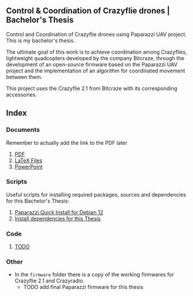 ## Control & Coordination of Crazyflie drones | Bachelor's Thesis
Control and Coordination of Crazyflie drones using Paparazzi UAV project. This is my bachelor's thesis.

The ultimate goal of this work is to achieve coordination among Crazyflies, 
lightweight quadcopters developed by the company Bitcraze, 
through the development of an open-source firmware based on the Paparazzi UAV project 
and the implementation of an algorithm for coordinated movement between them.

This project uses the Crazyflie 2.1 from Bitcraze with its corresponding accessories.

## Index

### Documents
Remember to actually add the link to the PDF later
1. [PDF](https://github.com/Pelochus/bt-crazyflies/tree/main/docs/LaTeX/pdf/)
2. [LaTeX Files](https://github.com/Pelochus/bt-crazyflies/tree/main/docs/LaTeX)
3. [PowerPoint](https://github.com/Pelochus/bt-crazyflies/tree/main/docs/PowerPoint)

### Scripts
Useful scripts for installing required packages, sources and dependencies for this Bachelor's Thesis:
1. [Paparazzi Quick Install for Debian 12](https://github.com/Pelochus/bt-crazyflies/tree/main/scripts/debian#Quick-Install)
2. [Install dependencies for this Thesis](https://github.com/Pelochus/bt-crazyflies/tree/main/scripts/deps#Quick-Install)

### Code

1. [TODO](todo)

### Other
- In the ```firmware``` folder there is a copy of the working firmwares for Crazyflie 2.1 and Crazyradio.
    - TODO add final Paparazzi firmware for this thesis
